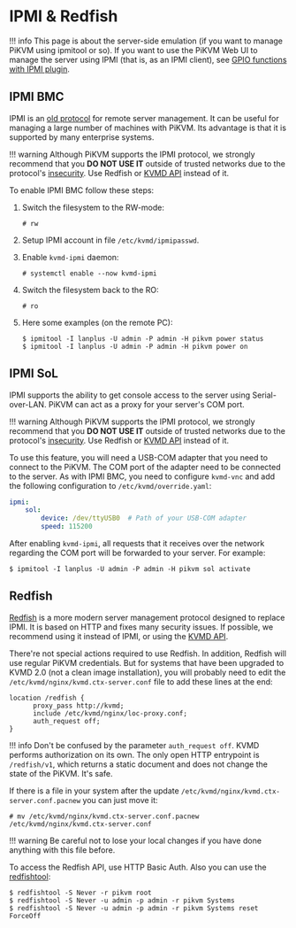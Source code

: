 # IPMI & Redfish

!!! info
    This page is about the server-side emulation (if you want to manage PiKVM using ipmitool or so). If you want to use the PiKVM Web UI to manage the server using IPMI (that is, as an IPMI client), see [GPIO functions with IPMI plugin](gpio.md).


## IPMI BMC

IPMI is an [old protocol](https://en.wikipedia.org/wiki/Intelligent_Platform_Management_Interface) for remote server management.
It can be useful for managing a large number of machines with PiKVM. Its advantage is that it is supported by many enterprise systems.

!!! warning
    Although PiKVM supports the IPMI protocol, we strongly recommend that you **DO NOT USE IT** outside of trusted networks due to the protocol's [insecurity](https://github.com/NitescuLucian/nliplace.com.blog.drafts). Use Redfish or [KVMD API](api.md) instead of it.

To enable IPMI BMC follow these steps:

1. Switch the filesystem to the RW-mode:

    ```
    # rw
    ```

2. Setup IPMI account in file `/etc/kvmd/ipmipasswd`.

3. Enable `kvmd-ipmi` daemon:

    ```
    # systemctl enable --now kvmd-ipmi
    ```

4. Switch the filesystem back to the RO:

    ```
    # ro
    ```

5. Here some examples (on the remote PC):

    ```
    $ ipmitool -I lanplus -U admin -P admin -H pikvm power status
    $ ipmitool -I lanplus -U admin -P admin -H pikvm power on
    ```


## IPMI SoL

IPMI supports the ability to get console access to the server using Serial-over-LAN. PiKVM can act as a proxy for your server's COM port.

!!! warning
    Although PiKVM supports the IPMI protocol, we strongly recommend that you **DO NOT USE IT** outside of trusted networks due to the protocol's [insecurity](https://github.com/NitescuLucian/nliplace.com.blog.drafts). Use Redfish or [KVMD API](api.md) instead of it.

To use this feature, you will need a USB-COM adapter that you need to connect to the PiKVM. The COM port of the adapter need to be connected to the server. As with IPMI BMC, you need to configure `kvmd-vnc` and add the following configuration to `/etc/kvmd/override.yaml`:

```yaml
ipmi:
    sol:
        device: /dev/ttyUSB0  # Path of your USB-COM adapter
        speed: 115200
```

After enabling `kvmd-ipmi`, all requests that it receives over the network regarding the COM port will be forwarded to your server. For example:

```
$ ipmitool -I lanplus -U admin -P admin -H pikvm sol activate
```


## Redfish

[Redfish](https://www.dmtf.org/standards/redfish) is a more modern server management protocol designed to replace IPMI.
It is based on HTTP and fixes many security issues. If possible, we recommend using it instead of IPMI, or using the [KVMD API](api.md).

There're not special actions required to use Redfish. In addition, Redfish will use regular PiKVM credentials.
But for systems that have been upgraded to KVMD 2.0 (not a clean image installation), you will probably need to edit
the `/etc/kvmd/nginx/kvmd.ctx-server.conf` file to add these lines at the end:

```nginx
location /redfish {
      proxy_pass http://kvmd;
      include /etc/kvmd/nginx/loc-proxy.conf;
      auth_request off;
}
```

!!! info 
    Don't be confused by the parameter `auth_request off`. KVMD performs authorization on its own. The only open HTTP entrypoint is `/redfish/v1`, which returns a static document and does not change the state of the PiKVM. It's safe.

If there is a file in your system after the update `/etc/kvmd/nginx/kvmd.ctx-server.conf.pacnew` you can just move it:

```
# mv /etc/kvmd/nginx/kvmd.ctx-server.conf.pacnew /etc/kvmd/nginx/kvmd.ctx-server.conf
```

!!! warning
    Be careful not to lose your local changes if you have done anything with this file before.

To access the Redfish API, use HTTP Basic Auth. Also you can use the [redfishtool](https://github.com/DMTF/Redfishtool):

```
$ redfishtool -S Never -r pikvm root
$ redfishtool -S Never -u admin -p admin -r pikvm Systems
$ redfishtool -S Never -u admin -p admin -r pikvm Systems reset ForceOff
```
